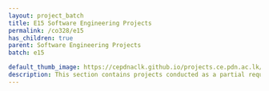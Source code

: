 ```yaml
---
layout: project_batch
title: E15 Software Engineering Projects
permalink: /co328/e15
has_children: true
parent: Software Engineering Projects
batch: e15

default_thumb_image: https://cepdnaclk.github.io/projects.ce.pdn.ac.lk/data/categories/co328/thumbnail.jpg
description: This section contains projects conducted as a partial requirement to complete the course CO328 - Software Engineering. Usually, these projects are conducted by groups of 3 students. The course focus on using software architectures and software project management experience.
---
```

